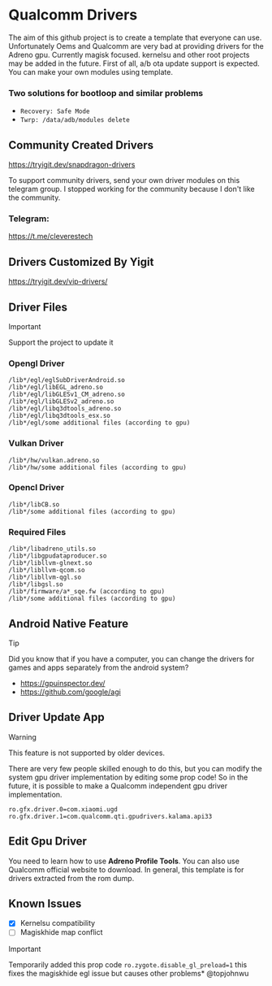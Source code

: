 # Qualcomm Drivers
The aim of this github project is to create a template that everyone can use. Unfortunately Oems and Qualcomm are very bad at providing drivers for the Adreno gpu.
Currently magisk focused. kernelsu and other root projects may be added in the future. First of all, a/b ota update support is expected.
You can make your own modules using template.

### Two solutions for bootloop and similar problems
+ `Recovery: Safe Mode`
+ `Twrp: /data/adb/modules delete`


## Community Created Drivers
https://tryigit.dev/snapdragon-drivers

To support community drivers, send your own driver modules on this telegram group. I stopped working for the community because I don't like the community.

### Telegram:
https://t.me/cleverestech

## Drivers Customized By Yigit
https://tryigit.dev/vip-drivers/


## Driver Files
> [!IMPORTANT]
> Support the project to update it

### Opengl Driver
```
/lib*/egl/eglSubDriverAndroid.so
/lib*/egl/libEGL_adreno.so
/lib*/egl/libGLESv1_CM_adreno.so
/lib*/egl/libGLESv2_adreno.so
/lib*/egl/libq3dtools_adreno.so
/lib*/egl/libq3dtools_esx.so
/lib*/egl/some additional files (according to gpu)
```

### Vulkan Driver
```
/lib*/hw/vulkan.adreno.so
/lib*/hw/some additional files (according to gpu)
```

### Opencl Driver
```
/lib*/libCB.so
/lib*/some additional files (according to gpu)
```

### Required Files
```
/lib*/libadreno_utils.so
/lib*/libgpudataproducer.so
/lib*/libllvm-glnext.so
/lib*/libllvm-qcom.so
/lib*/libllvm-qgl.so
/lib*/libgsl.so
/lib*/firmware/a*_sqe.fw (according to gpu)
/lib*/some additional files (according to gpu)
```

## Android Native Feature
> [!TIP]
> Did you know that if you have a computer, you can change the drivers for games and apps separately from the android system?

+ https://gpuinspector.dev/
+ https://github.com/google/agi

## Driver Update App
> [!WARNING]
> This feature is not supported by older devices.

There are very few people skilled enough to do this, but you can modify the system gpu driver implementation by editing some prop code! So in the future, it is possible to make a Qualcomm independent gpu driver implementation.
```
ro.gfx.driver.0=com.xiaomi.ugd
ro.gfx.driver.1=com.qualcomm.qti.gpudrivers.kalama.api33
```
## Edit Gpu Driver
You need to learn how to use **Adreno Profile Tools**. You can also use Qualcomm official website to download. In general, this template is for drivers extracted from the rom dump.

## Known Issues
- [x] Kernelsu compatibility
- [ ] Magiskhide map conflict
> [!IMPORTANT]
> Temporarily added this prop code `ro.zygote.disable_gl_preload=1` this fixes the magiskhide egl issue but causes other problems* @topjohnwu
